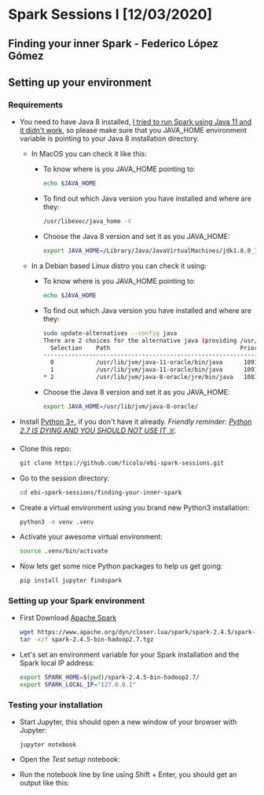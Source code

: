 # Spark Sessions I [12/03/2020]
## Finding your inner Spark - Federico López Gómez



## Setting up your environment
### Requirements

- You need to have Java 8 installed, [I tried to run Spark using Java 11 and it didn't work](https://spark.apache.org/docs/latest/#downloading), so please make sure that you JAVA_HOME environment variable is pointing to your Java 8 installation directory.

    - In MacOS you can check it like this:
        - To know where is you JAVA_HOME pointing to:
            ```sh
            echo $JAVA_HOME
            ```
        - To find out which Java version you have installed and where are they:
            ```sh
            /usr/libexec/java_home -V
            ```
        - Choose the Java 8 version and set it as you JAVA_HOME:
            ```sh
            export JAVA_HOME=/Library/Java/JavaVirtualMachines/jdk1.8.0_152.jdk/Contents/Home
            ```
    
    - In a Debian based Linux distro you can check it using:
        - To know where is you JAVA_HOME pointing to:
            ```sh
            echo $JAVA_HOME
            ```
        - To find out which Java version you have installed and where are they:
            ```sh
            sudo update-alternatives --config java
          There are 2 choices for the alternative java (providing /usr/bin/java).
              Selection    Path                                     Priority   Status
            ------------------------------------------------------------------------------
              0            /usr/lib/jvm/java-11-oracle/bin/java      1091      auto mode
              1            /usr/lib/jvm/java-11-oracle/bin/java      1091      manual mode
            * 2            /usr/lib/jvm/java-8-oracle/jre/bin/java   1081      manual mode
            ```
        - Choose the Java 8 version and set it as you JAVA_HOME:
            ```sh
            export JAVA_HOME=/usr/lib/jvm/java-8-oracle/
            ```


- Install [Python 3+](https://www.python.org/), if you don't have it already. *Friendly reminder: [Python 2.7 IS DYING AND YOU SHOULD NOT USE IT ☠️](https://pythonclock.org/)*.


- Clone this repo:
    ```sh
    git clone https://github.com/ficolo/ebi-spark-sessions.git
    ```

- Go to the session directory:
    ```sh
    cd ebi-spark-sessions/finding-your-inner-spark
    ```

- Create a virtual environment using you brand new Python3 installation:
    ```sh
    python3 -m venv .venv
    ```

- Activate your awesome virtual environment:
    ```sh
    source .venv/bin/activate
    ```

- Now lets get some nice Python packages to help us get going:
    ```sh
    pip install jupyter findspark
    ```

### Setting up your Spark environment
- First Download [Apache Spark](https://spark.apache.org/)
    ```sh
    wget https://www.apache.org/dyn/closer.lua/spark/spark-2.4.5/spark-2.4.5-bin-hadoop2.7.tgz
    tar -xzf spark-2.4.5-bin-hadoop2.7.tgz
    ```

- Let's set an environment variable for your Spark installation and the Spark local IP address:
    ```sh
    export SPARK_HOME=$(pwd)/spark-2.4.5-bin-hadoop2.7/
    export SPARK_LOCAL_IP="127.0.0.1"
    ```

### Testing your installation
 - Start Jupyter, this should open a new window of your browser with Jupyter:
     ```shell script
     jupyter notebook
    ```

- Open the *Test setup* notebook:

- Run the notebook line by line using Shift + Enter, you should get an output like this: